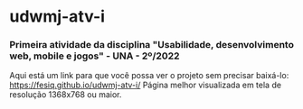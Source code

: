 # udwmj-atv-i
### Primeira atividade da disciplina "Usabilidade, desenvolvimento web, mobile e jogos" - UNA - 2º/2022
Aqui está um link para que você possa ver o projeto sem precisar baixá-lo: <https://fesiq.github.io/udwmj-atv-i/>
Página melhor visualizada em tela de resolução 1368x768 ou maior.
